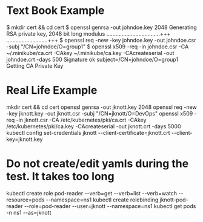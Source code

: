 # Text Book Example

$ mkdir cert && cd cert
$ openssl genrsa -out johndoe.key 2048
Generating RSA private key, 2048 bit long modulus
...................................+++
...........................+++
$ openssl req -new -key johndoe.key -out johndoe.csr -subj "/CN=johndoe/O=group1"
$ openssl x509 -req -in johndoe.csr -CA ~/.minikube/ca.crt -CAkey ~/.minikube/ca.key -CAcreateserial -out johndoe.crt -days 500
Signature ok
subject=/CN=johndoe/O=group1
Getting CA Private Key

# Real Life Example

mkdir cert && cd cert
openssl genrsa -out jknott.key 2048
openssl req -new -key jknott.key -out jknott.csr -subj "/CN=jknott/O=DevOps"
openssl x509 -req -in jknott.csr -CA /etc/kubernetes/pki/ca.crt -CAkey /etc/kubernetes/pki/ca.key -CAcreateserial -out jknott.crt -days 5000
kubectl config set-credentials jknott --client-certificate=jknott.crt --client-key=jknott.key

# Do not create/edit yamls during the test. It takes too long

kubectl create role pod-reader --verb=get --verb=list --verb=watch --resource=pods --namespace=ns1
kubectl create rolebinding jknott-pod-reader --role=pod-reader --user=jknott --namespace=ns1
kubectl get pods -n ns1 --as=jknott
